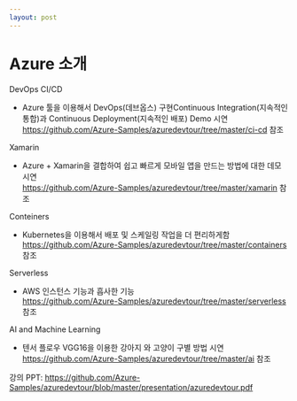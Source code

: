 ```yaml
---
layout: post
---
```


# Azure 소개

DevOps CI/CD  
-	Azure 툴을 이용해서 DevOps(데브옵스) 구현Continuous Integration(지속적인 통합)과  Continuous Deployment(지속적인 배포) Demo 시연  
https://github.com/Azure-Samples/azuredevtour/tree/master/ci-cd 참조  
  
  
Xamarin  
-	Azure + Xamarin을 결합하여 쉽고 빠르게 모바일 앱을 만드는 방법에 대한 데모 시연  
https://github.com/Azure-Samples/azuredevtour/tree/master/xamarin 참조  
  

Conteiners  
-	Kubernetes을 이용해서 배포 및 스케일링 작업을 더 편리하게함  
https://github.com/Azure-Samples/azuredevtour/tree/master/containers 참조  
  
  
 Serverless  
-	AWS 인스턴스 기능과 흡사한 기능  
https://github.com/Azure-Samples/azuredevtour/tree/master/serverless 참조  
  

AI and Machine Learning  
-	텐서 플로우 VGG16을 이용한 강아지 와 고양이 구별 방법 시연  
https://github.com/Azure-Samples/azuredevtour/tree/master/ai 참조  
  

강의 PPT: https://github.com/Azure-Samples/azuredevtour/blob/master/presentation/azuredevtour.pdf
